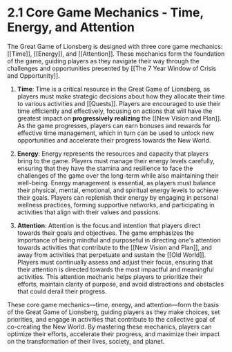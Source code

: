 # 2.1 Core Game Mechanics - Time, Energy, and Attention

The Great Game of Lionsberg is designed with three core game mechanics: [[Time]], [[Energy]], and [[Attention]]. These mechanics form the foundation of the game, guiding players as they navigate their way through the challenges and opportunities presented by [[The 7 Year Window of Crisis and Opportunity]]. 

1.  **Time**: Time is a critical resource in the Great Game of Lionsberg, as players must make strategic decisions about how they allocate their time to various activities and [[Quests]]. Players are encouraged to use their time efficiently and effectively, focusing on actions that will have the greatest impact on **progressively realizing** the [[New Vision and Plan]]. As the game progresses, players can earn bonuses and rewards for effective time management, which in turn can be used to unlock new opportunities and accelerate their progress towards the New World.
    
2.  **Energy**: Energy represents the resources and capacity that players bring to the game. Players must manage their energy levels carefully, ensuring that they have the stamina and resilience to face the challenges of the game over the long-term while also maintaining their well-being. Energy management is essential, as players must balance their physical, mental, emotional, and spiritual energy levels to achieve their goals. Players can replenish their energy by engaging in personal wellness practices, forming supportive networks, and participating in activities that align with their values and passions.
    
3.  **Attention**: Attention is the focus and intention that players direct towards their goals and objectives. The game emphasizes the importance of being mindful and purposeful in directing one's attention towards activities that contribute to the [[New Vision and Plan]], and away from activities that perpetuate and sustain the [[Old World]]. Players must continually assess and adjust their focus, ensuring that their attention is directed towards the most impactful and meaningful activities. This attention mechanic helps players to prioritize their efforts, maintain clarity of purpose, and avoid distractions and obstacles that could derail their progress.
    

These core game mechanics—time, energy, and attention—form the basis of the Great Game of Lionsberg, guiding players as they make choices, set priorities, and engage in activities that contribute to the collective goal of co-creating the New World. By mastering these mechanics, players can optimize their efforts, accelerate their progress, and maximize their impact on the transformation of their lives, society, and planet.